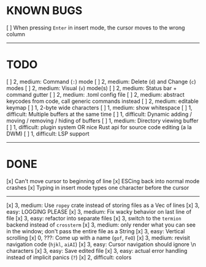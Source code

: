 KNOWN BUGS
==========

[ ] When pressing `Enter` in insert mode, the cursor moves to the wrong column

--------

  TODO
========

[ ] 2, medium: Command (`:`) mode
[ ] 2, medium: Delete (`d`) and Change (`c`) modes
[ ] 2, medium: Visual (`v`) mode(s)
[ ] 2, medium: Status bar + command gutter
[ ] 2, medium: .toml config file
[ ] 2, medium: abstract keycodes from code, call generic commands instead
  [ ] 2, medium: editable keymap
[ ] 1, 2-byte wide characters
  [ ] 1, medium: show whitespace
[ ] 1, difficult: Multiple buffers at the same time
  [ ] 1, difficult: Dynamic adding / moving / removing / hiding of buffers
[ ] 1, medium: Directory viewing buffer
[ ] 1, difficult: plugin system OR nice Rust api for source code editing (a la DWM)
[ ] 1, difficult: LSP support

--------

  DONE
========

[x] Can't move cursor to beginning of line
[x] ESCing back into normal mode crashes
[x] Typing in insert mode types one character before the cursor

--------

[x] 3, medium: Use `ropey` crate instead of storing files as a Vec of lines
[x] 3, easy: LOGGING PLEASE
[x] 3, medium: Fix wacky behavior on last line of file
[x] 3, easy: refactor into separate files
[x] 3, switch to the `termion` backend instead of `crossterm`
[x] 3, medium: only render what you can see in the window; don't pass the entire file as a String
[x] 3, easy: Vertical scrolling
[x] 0, ???: Come up with a name (`gof`, `FeO`)
[x] 3, medium: revisit navigation code (`hjkl`, `aiAI`)
[x] 3, easy: Cursor navigation should ignore \n characters
[x] 3, easy: Save edited file
[x] 3, easy: actual error handling instead of implicit panics (`?`)
[x] 2, difficult: colors
